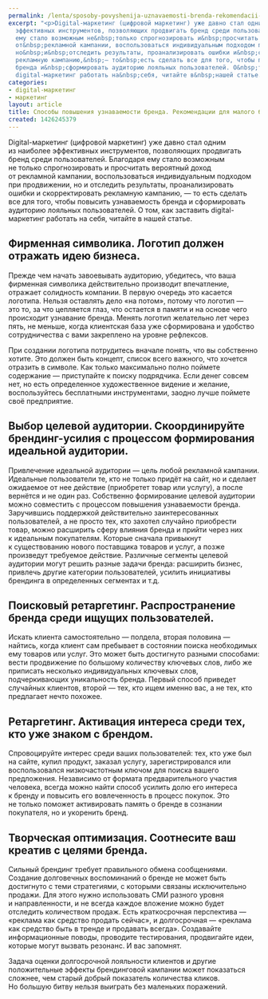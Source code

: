 ```yaml
---
permalink: /lenta/sposoby-povyshenija-uznavaemosti-brenda-rekomendacii-dlja-malogo-biznesa
excerpt: "<p>Digital-маркетинг (цифровой маркетинг) уже давно стал одним из&nbsp;наиболее
  эффективных инструментов, позволяющих продвигать бренд среди пользователей. Благодаря
  ему стало возможным не&nbsp;только спрогнозировать и&nbsp;просчитать вероятный доход
  от&nbsp;рекламной кампании, воспользоваться индивидуальным подходом при продвижении,
  но&nbsp;и&nbsp;отследить результаты, проанализировать ошибки и&nbsp;скорректировать
  рекламную кампанию,&nbsp;— то&nbsp;есть сделать все для того, чтобы повысить узнаваемость
  бренда и&nbsp;сформировать аудиторию лояльных пользователей. О&nbsp;том, как заставить
  digital-маркетинг работать на&nbsp;себя, читайте в&nbsp;нашей статье.</p>"
categories:
- digital-маркетинг
- маркетинг
layout: article
title: Способы повышения узнаваемости бренда. Рекомендации для малого бизнеса
created: 1426245379
---
```

Digital-маркетинг (цифровой маркетинг) уже давно стал одним из наиболее эффективных инструментов, позволяющих продвигать бренд среди пользователей. Благодаря ему стало возможным не только спрогнозировать и просчитать вероятный доход от рекламной кампании, воспользоваться индивидуальным подходом при продвижении, но и отследить результаты, проанализировать ошибки и скорректировать рекламную кампанию, — то есть сделать все для того, чтобы повысить узнаваемость бренда и сформировать аудиторию лояльных пользователей. О том, как заставить digital-маркетинг работать на себя, читайте в нашей статье.

## Фирменная символика. Логотип должен отражать идею бизнеса. ##

Прежде чем начать завоевывать аудиторию, убедитесь, что ваша фирменная символика действительно производит впечатление, отражает солидность компании. В первую очередь это касается логотипа. Нельзя оставлять дело «на потом», потому что логотип — это то, за что цепляется глаз, что остается в памяти и на основе чего происходит узнавание бренда. Менять логотип желательно лет через пять, не меньше, когда клиентская база уже сформирована и удобство сотрудничества с вами закреплено на уровне рефлексов.

При создании логотипа потрудитесь вначале понять, что вы собственно хотите. Это должен быть концепт, список всего важного, что хочется отразить в символе. Как только максимально полно поймете содержание — приступайте к поиску подрядчика. Если денег совсем нет, но есть определенное художественное видение и желание, воспользуйтесь бесплатными инструментами, заодно лучше поймете своё предприятие.

## Выбор целевой аудитории. Скоординируйте брендинг-усилия с процессом формирования идеальной аудитории. ##

Привлечение идеальной аудитории — цель любой рекламной кампании. Идеальные пользователи те, кто не только придёт на сайт, но и сделает ожидаемое от нее действие (приобретет товар или услугу), а после вернётся и не один раз. Собственно формирование целевой аудитории можно совместить с процессом повышения узнаваемости бренда. Заручившись поддержкой действительно заинтересованных пользователей, а не просто тех, кто захотел случайно приобрести товар, можно расширить сферу влияния бренда и прийти через них к идеальным покупателям. Которые сначала привыкнут к существованию нового поставщика товаров и услуг, а позже произведут требуемое действие. Различные сегменты целевой аудитории могут решить разные задачи бренда: расширить бизнес, привлечь другие категории пользователей, усилить инициативы брендинга в определенных сегментах и т.д.

## Поисковый ретаргетинг. Распространение бренда среди ищущих пользователей. ##

Искать клиента самостоятельно — полдела, вторая половина — найтись, когда клиент сам пребывает в состоянии поиска необходимых ему товаров или услуг. Это может быть достигнуто разными способами: вести продвижение по большому количеству ключевых слов, либо же приписать несколько индивидуальных ключевых слов, подчеркивающих уникальность бренда. Первый способ приведет случайных клиентов, второй — тех, кто ищем именно вас, а не тех, кто предлагает нечто похожее.

## Ретаргетинг. Активация интереса среди тех, кто уже знаком с брендом. ##

Спровоцируйте интерес среди ваших пользователей: тех, кто уже был на сайте, купил продукт, заказал услугу, зарегистрировался или воспользовался низкочастотным ключом для поиска вашего предложения. Независимо от формата предварительного участия человека, всегда можно найти способ усилить долю его интереса к бренду и повысить его вовлеченность в процесс покупок. Это не только поможет активировать память о бренде в сознании покупателя, но и укоренить бренд.

## Творческая оптимизация. Соотнесите ваш креатив с целями бренда. ##

Сильный брендинг требует правильного обмена сообщениями. Создание долговечных воспоминаний о бренде не может быть достигнуто с теми стратегиями, с которыми связаны исключительно продажи. Для этого нужно использовать СМИ разного уровня и направленности, и не всегда каждое вложение можно будет отследить количеством продаж. Есть краткосрочная перспектива — «реклама как средство продать сейчас», и долгосрочная — «реклама как средство быть в тренде и продавать всегда». Создавайте информационные поводы, проводите тестирования, продвигайте идеи, которые могут вызвать резонанс. И вас запомнят.

Задача оценки долгосрочной лояльности клиентов и другие положительные эффекты брендинговой кампании может показаться сложнее, чем старый добрый показатель количества кликов. Но большую битву нельзя выиграть без маленьких поражений.
